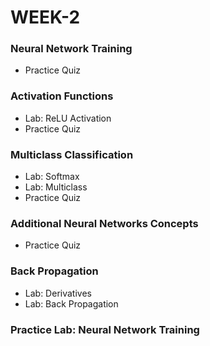 # WEEK-2
### Neural Network Training
- Practice Quiz

### Activation Functions
- Lab: ReLU Activation
- Practice Quiz

### Multiclass Classification
- Lab: Softmax
- Lab: Multiclass
- Practice Quiz
  
### Additional Neural Networks Concepts
- Practice Quiz

### Back Propagation
- Lab: Derivatives
- Lab: Back Propagation

### Practice Lab: Neural Network Training
